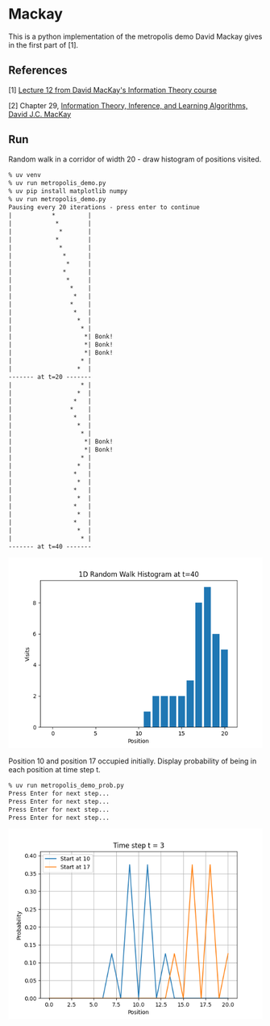 Mackay
==============

This is a python implementation of the metropolis demo David Mackay gives in the first part of [1].

References
----------

[1] [Lecture 12 from David MacKay's Information Theory course](https://videolectures.net/videos/mackay_course_12)

[2] Chapter 29, [Information Theory, Inference, and Learning Algorithms, David J.C. MacKay](https://www.inference.org.uk/mackay/Book.html)



Run
---

Random walk in a corridor of width 20 - draw histogram of positions visited.
```
% uv venv
% uv run metropolis_demo.py
% uv pip install matplotlib numpy
% uv run metropolis_demo.py
Pausing every 20 iterations - press enter to continue
|           *         |
|            *        |
|             *       |
|            *        |
|             *       |
|              *      |
|               *     |
|              *      |
|               *     |
|                *    |
|                 *   |
|                *    |
|                 *   |
|                  *  |
|                   * |
|                    *| Bonk!
|                    *| Bonk!
|                    *| Bonk!
|                   * |
|                  *  |
------- at t=20 -------
|                   * |
|                  *  |
|                 *   |
|                *    |
|                 *   |
|                  *  |
|                   * |
|                    *| Bonk!
|                    *| Bonk!
|                   * |
|                  *  |
|                 *   |
|                  *  |
|                 *   |
|                  *  |
|                 *   |
|                  *  |
|                 *   |
|                  *  |
|                   * |
------- at t=40 -------
```
![PNG](https://raw.githubusercontent.com/jesper-olsen/mackay/main/Assets/Figure_1.png)

Position 10 and position 17 occupied initially.
Display probability of being in each position at time step t.
```
% uv run metropolis_demo_prob.py
Press Enter for next step...
Press Enter for next step...
Press Enter for next step...
Press Enter for next step...
```
![PNG](https://raw.githubusercontent.com/jesper-olsen/mackay/main/Assets/Figure_2.png)
